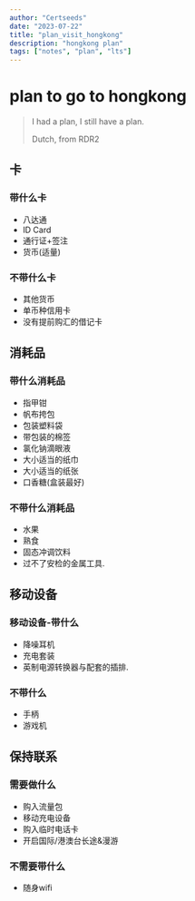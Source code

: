 ```yaml
---
author: "Certseeds"
date: "2023-07-22"
title: "plan_visit_hongkong"
description: "hongkong plan"
tags: ["notes", "plan", "lts"]
---
```


# plan to go to hongkong

> I had a plan, I still have a plan.
>
> Dutch, from RDR2

## 卡

### 带什么卡

+ 八达通
+ ID Card
+ 通行证+签注
+ 货币(适量)

### 不带什么卡

+ 其他货币
+ 单币种信用卡
+ 没有提前购汇的借记卡

## 消耗品

### 带什么消耗品

+ 指甲钳
+ 帆布挎包
+ 包装塑料袋
+ 带包装的棉签
+ 氯化钠滴眼液
+ 大小适当的纸巾
+ 大小适当的纸张
+ 口香糖(盒装最好)

### 不带什么消耗品

+ 水果
+ 熟食
+ 固态冲调饮料
+ 过不了安检的金属工具.

## 移动设备

### 移动设备-带什么

+ 降噪耳机
+ 充电套装
+ 英制电源转换器与配套的插排.

### 不带什么

+ 手柄
+ 游戏机

## 保持联系

### 需要做什么

+ 购入流量包
+ 移动充电设备
+ 购入临时电话卡
+ 开启国际/港澳台长途&漫游

### 不需要带什么

+ 随身wifi
